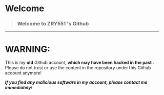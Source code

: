 # Welcome

> ### Welcome to ZRY551 's Github

---

# WARNING:

This is my **old** Github account, **which may have been hacked in the past** . Please do not trust or use the content in the repository under this Github account anymore!

***If you find any malicious software in my account, please contact me immediately!***
